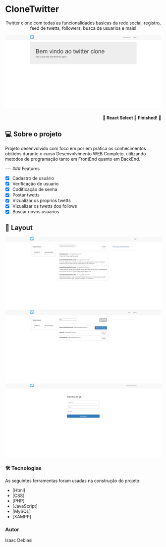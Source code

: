 # CloneTwitter

<p align="center">Twitter clone com todas as funcionalidades basicas da rede social, registro, feed de twetts, followers, busca de usuarios e mais!</p>

<img width="auto" src="https://github.com/isaacdb/CloneTwitter/blob/master/pics_clone_twitter/index.PNG">

<h4 align="right"> 
	🚧  React Select 🚀 Finished!  🚧
</h4>

## 💻 Sobre o projeto
<p>Projeto desenvolvido com foco em por em prática os conhecimentos obitidos durante o curso Desenvolvimento WEB Completo, utilizando metodos de programação tanto em FrontEnd quanto em BackEnd.</p>
---
### Features

- [x] Cadastro de usuário
- [x] Verificação de usuario
- [x] Codificação de senha
- [x] Postar twetts
- [x] Vizualizar os proprios twetts
- [x] Vizualizar os twetts dos follows
- [x] Buscar novos usuarios

## 🎨 Layout

<img width="auto" src="https://github.com/isaacdb/CloneTwitter/blob/master/pics_clone_twitter/feed.PNG">

<img width="auto" src="https://github.com/isaacdb/CloneTwitter/blob/master/pics_clone_twitter/busca.PNG">

<img width="auto" src="https://github.com/isaacdb/CloneTwitter/blob/master/pics_clone_twitter/inscrevase.PNG">


### 🛠 Tecnologias

As seguintes ferramentas foram usadas na construção do projeto:

- [Html]
- [CSS]
- [PHP]
- [JavaScript]
- [MySQL]
- [XAMPP]

### Autor
Isaac Debiasi
